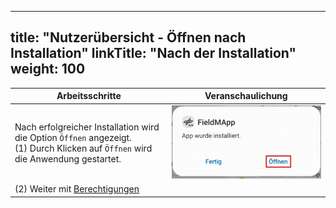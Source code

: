 
---
title: "Nutzerübersicht - Öffnen nach Installation"
linkTitle: "Nach der Installation"
weight: 100
---

| Arbeitsschritte | Veranschaulichung |
| ------ | :-----: |
| Nach erfolgreicher Installation wird die Option `Öffnen` angezeigt. <br> (1) Durch Klicken auf `Öffnen` wird die Anwendung gestartet. | ![](/screenshots/fig/FirstSteps/de/FirstSteps_1_2_1_img_01_de.jpg)  |
| (2) Weiter mit [Berechtigungen](https://github.com/fieldmapp/fieldmapp.github.io/edit/master/content/de/docs/UserOverview/UseCases/List/LowYieldAreaMapping.md) |  |
